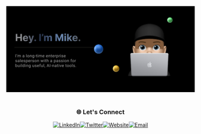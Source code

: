 <div align="center">
  <img src="harehimself.png" alt="HareHimself Profile"/>
</div>


<br/>

<div align="center">

<h3>🌐 Let's Connect</h3>

<a href="https://linkedin.com/in/mike-hare" target="_blank" rel="noopener noreferrer"><img src="https://img.shields.io/badge/LinkedIn-000000?style=for-the-badge&logo=linkedin&logoColor=white" alt="LinkedIn" height="42" /></a><a href="https://twitter.com/harehimself" target="_blank" rel="noopener noreferrer"><img src="https://img.shields.io/badge/Twitter-000000?style=for-the-badge&logo=twitter&logoColor=white" alt="Twitter" height="42" /></a><a href="https://mikehare.io" target="_blank" rel="noopener noreferrer"><img src="https://img.shields.io/badge/mikehare.io-000000?style=for-the-badge&logo=google-chrome&logoColor=white" alt="Website" height="42" /></a><a href="mailto:mike@mikehare.io"><img src="https://img.shields.io/badge/Email-000000?style=for-the-badge&logo=gmail&logoColor=white" alt="Email" height="42" /></a>

</div>


